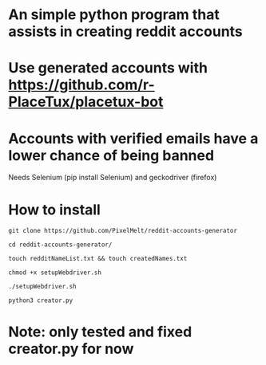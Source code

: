 
# An simple python program that assists in creating reddit accounts

# Use generated accounts with https://github.com/r-PlaceTux/placetux-bot
# Accounts with verified emails have a lower chance of being banned

Needs Selenium (pip install Selenium) and geckodriver (firefox)

# How to install

```git clone https://github.com/PixelMelt/reddit-accounts-generator```

```cd reddit-accounts-generator/```

```touch redditNameList.txt && touch createdNames.txt```

```chmod +x setupWebdriver.sh```

```./setupWebdriver.sh```

```python3 creator.py```

# Note: only tested and fixed creator.py for now
